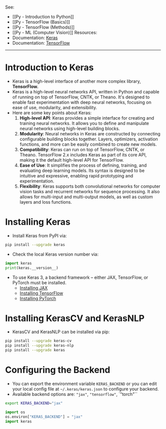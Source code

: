 See:
* [[Py - Introduction to Python]]
* [[Py - TensorFlow (Basics)]]
* [[Py - TensorFlow (Methods)]]
* [[Py - ML (Computer Vision)]]
Resources:
* Documentation: [Keras](https://keras.io/getting_started/)
* Documentation: [TensorFlow](https://www.tensorflow.org/tutorials)


---
# Introduction to Keras
* Keras is a high-level interface of another more complex library, **TensorFlow.**
* Keras is a high-level neural networks API, written in Python and capable of running on top of TensorFlow, CNTK, or Theano. It's designed to enable fast experimentation with deep neural networks, focusing on ease of use, modularity, and extensibility.
* Here are some key points about Keras:
	1. **High-level API**: Keras provides a simple interface for creating and training neural networks. It allows you to define and manipulate neural networks using high-level building blocks.
	2. **Modularity**: Neural networks in Keras are constructed by connecting configurable building blocks together. Layers, optimizers, activation functions, and more can be easily combined to create new models.
	3. **Compatibility**: Keras can run on top of TensorFlow, CNTK, or Theano. TensorFlow 2.x includes Keras as part of its core API, making it the default high-level API for TensorFlow.
	4. **Ease of Use**: It simplifies the process of defining, training, and evaluating deep learning models. Its syntax is designed to be intuitive and expressive, enabling rapid prototyping and experimentation.
	5. **Flexibility**: Keras supports both convolutional networks for computer vision tasks and recurrent networks for sequence processing. It also allows for multi-input and multi-output models, as well as custom layers and loss functions.


# Installing Keras
* Install Keras from PyPI via:
```bash
pip install --upgrade keras
```

* Check the local Keras version number via:
```Python
import keras
print(keras.__version__)
```

* To use Keras 3, a backend framework – either JAX, TensorFlow, or PyTorch must be installed.
	* [Installing JAX](https://jax.readthedocs.io/en/latest/installation.html)
	* [Installing TensorFlow](https://www.tensorflow.org/install)
	* [Installing PyTorch](https://pytorch.org/get-started/locally/)


# Installing KerasCV and KerasNLP
* KerasCV and KerasNLP can be installed via pip:
```bash
pip install --upgrade keras-cv
pip install --upgrade keras-nlp
pip install --upgrade keras
```

# Configuring the Backend
* You can export the environment variable `KERAS_BACKEND` or you can edit your local config file at `~/.keras/keras.json` to configure your backend. 
* Available backend options are: `"jax"`, `"tensorflow"`, `"torch"``
```Bash
export KERAS_BACKEND="jax"
```

```Python
import os
os.environ["KERAS_BACKEND"] = "jax"
import keras
```